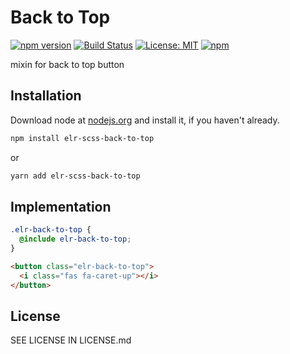 # Back to Top

[![npm version](http://img.shields.io/npm/v/elr-scss-back-to-top.svg)](https://www.npmjs.org/package/elr-scss-back-to-top)
[![Build Status](https://github.com/elr-scss-back-to-top/workflows/CI/badge.svg)](https://github.com/elr-scss-back-to-top/actions?workflow=CI)
[![License: MIT](https://img.shields.io/badge/License-MIT-yellow.svg)](https://opensource.org/licenses/MIT)
[![npm](https://img.shields.io/npm/dm/elr-scss-back-to-top-button.svg?style=flat)](https://npmjs.com/package/elr-scss-back-to-top-button)

mixin for back to top button

## Installation

Download node at [nodejs.org](http://nodejs.org) and install it, if you haven't already.

```sh
npm install elr-scss-back-to-top
```

or

```sh
yarn add elr-scss-back-to-top
```

## Implementation

```scss
.elr-back-to-top {
  @include elr-back-to-top;
}
```

```html
<button class="elr-back-to-top">
  <i class="fas fa-caret-up"></i>
</button>
```

## License

SEE LICENSE IN LICENSE.md
